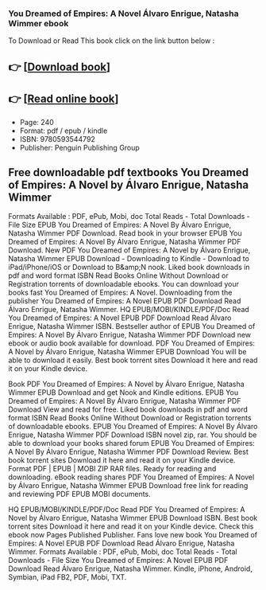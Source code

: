 ### You Dreamed of Empires: A Novel Álvaro Enrigue, Natasha Wimmer ebook

To Download or Read This book click on the link button below :

## 👉  [**[Download book](http://get-pdfs.com/download.php?group=book&from=github.com&id=695684&lnk=1060 "Download book")**]

## 👉  [**[Read online book](http://get-pdfs.com/download.php?group=book&from=github.com&id=695684&lnk=1060 "Read online book")**]


* Page: 240
* Format: pdf / epub / kindle
* ISBN: 9780593544792
* Publisher: Penguin Publishing Group



## Free downloadable pdf textbooks You Dreamed of Empires: A Novel by Álvaro Enrigue, Natasha Wimmer


Formats Available : PDF, ePub, Mobi, doc Total Reads - Total Downloads - File Size EPUB You Dreamed of Empires: A Novel By Álvaro Enrigue, Natasha Wimmer PDF Download. Read book in your browser EPUB You Dreamed of Empires: A Novel By Álvaro Enrigue, Natasha Wimmer PDF Download. New PDF You Dreamed of Empires: A Novel by Álvaro Enrigue, Natasha Wimmer EPUB Download - Downloading to Kindle - Download to iPad/iPhone/iOS or Download to B&amp;amp;N nook. Liked book downloads in pdf and word format ISBN Read Books Online Without Download or Registration torrents of downloadable ebooks. You can download your books fast You Dreamed of Empires: A Novel. Downloading from the publisher You Dreamed of Empires: A Novel EPUB PDF Download Read Álvaro Enrigue, Natasha Wimmer. HQ EPUB/MOBI/KINDLE/PDF/Doc Read You Dreamed of Empires: A Novel EPUB PDF Download Read Álvaro Enrigue, Natasha Wimmer ISBN. Bestseller author of EPUB You Dreamed of Empires: A Novel By Álvaro Enrigue, Natasha Wimmer PDF Download new ebook or audio book available for download. PDF You Dreamed of Empires: A Novel by Álvaro Enrigue, Natasha Wimmer EPUB Download You will be able to download it easily. Best book torrent sites Download it here and read it on your Kindle device.

Book PDF You Dreamed of Empires: A Novel by Álvaro Enrigue, Natasha Wimmer EPUB Download and get Nook and Kindle editions. EPUB You Dreamed of Empires: A Novel By Álvaro Enrigue, Natasha Wimmer PDF Download View and read for free. Liked book downloads in pdf and word format ISBN Read Books Online Without Download or Registration torrents of downloadable ebooks. EPUB You Dreamed of Empires: A Novel By Álvaro Enrigue, Natasha Wimmer PDF Download ISBN novel zip, rar. You should be able to download your books shared forum EPUB You Dreamed of Empires: A Novel By Álvaro Enrigue, Natasha Wimmer PDF Download Review. Best book torrent sites Download it here and read it on your Kindle device. Format PDF | EPUB | MOBI ZIP RAR files. Ready for reading and downloading. eBook reading shares PDF You Dreamed of Empires: A Novel by Álvaro Enrigue, Natasha Wimmer EPUB Download free link for reading and reviewing PDF EPUB MOBI documents.

HQ EPUB/MOBI/KINDLE/PDF/Doc Read PDF You Dreamed of Empires: A Novel by Álvaro Enrigue, Natasha Wimmer EPUB Download ISBN. Best book torrent sites Download it here and read it on your Kindle device. Check this ebook now Pages Published Publisher. Fans love new book You Dreamed of Empires: A Novel EPUB PDF Download Read Álvaro Enrigue, Natasha Wimmer. Formats Available : PDF, ePub, Mobi, doc Total Reads - Total Downloads - File Size You Dreamed of Empires: A Novel EPUB PDF Download Read Álvaro Enrigue, Natasha Wimmer. Kindle, iPhone, Android, Symbian, iPad FB2, PDF, Mobi, TXT.





